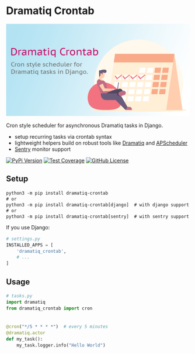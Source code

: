 # Dramatiq Crontab

![dramtiq-crontab logo: person in front of a schedule](https://raw.githubusercontent.com/voiio/dramatiq-crontab/main/dramatiq-crontab.png)

Cron style scheduler for asynchronous Dramatiq tasks in Django.

* setup recurring tasks via crontab syntax
* lightweight helpers build on robust tools like [Dramatiq][dramatiq] and [APScheduler][apscheduler]
* [Sentry][sentry] monitor support

[dramatiq]: https://dramatiq.io/
[apscheduler]: https://apscheduler.readthedocs.io/en/stable/
[sentry]: https://sentry.io/


[![PyPi Version](https://img.shields.io/pypi/v/dramatiq-crontab.svg)](https://pypi.python.org/pypi/dramatiq-crontab/)
[![Test Coverage](https://codecov.io/gh/voiio/dramatiq-crontab/branch/main/graph/badge.svg)](https://codecov.io/gh/voiio/dramatiq-crontab)
[![GitHub License](https://img.shields.io/github/license/voiio/dramatiq-crontab)](https://raw.githubusercontent.com/voiio/dramatiq-crontab/master/LICENSE)

## Setup

```ShellSession
python3 -m pip install dramatiq-crontab
# or
python3 -m pip install dramatiq-crontab[django]  # with django support
# or
python3 -m pip install dramatiq-crontab[sentry]  # with sentry support
```

If you use Django:

```python
# settings.py
INSTALLED_APPS = [
    'dramatiq_crontab',
    # ...
]
```

## Usage

```python
# tasks.py
import dramatiq
from dramatiq_crontab import cron


@cron("*/5 * * * *")  # every 5 minutes
@dramatiq.actor
def my_task():
    my_task.logger.info("Hello World")
```
